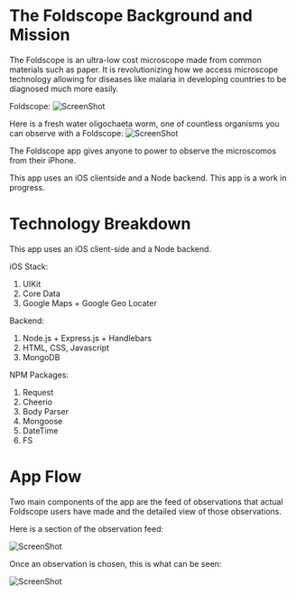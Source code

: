 # The Foldscope Background and Mission 

The Foldscope is an ultra-low cost microscope made from common materials such as paper. It is revolutionizing how we access microscope technology allowing for diseases like malaria in developing countries to be diagnosed much more easily.

Foldscope:
![ScreenShot](https://i.imgur.com/WDEYQrR.jpg)

Here is a fresh water oligochaeta worm, one of countless organisms you can observe with a Foldscope:
![ScreenShot](https://i.imgur.com/fYyWvBg.png?1)

The Foldscope app gives anyone to power to observe the microscomos from their iPhone.


This app uses an iOS clientside and a Node backend. This app is a work in progress.

# Technology Breakdown

This app uses an iOS client-side and a Node backend.

iOS Stack:

1. UIKit
2. Core Data
3. Google Maps + Google Geo Locater

Backend:

1. Node.js + Express.js + Handlebars
2. HTML, CSS, Javascript
3. MongoDB

NPM Packages:

1. Request
2. Cheerio
3. Body Parser
4. Mongoose
5. DateTime
6. FS

# App Flow

Two main components of the app are the feed of observations that actual Foldscope users have made and the detailed view of those observations.

Here is a section of the observation feed:

![ScreenShot](https://i.imgur.com/TFXPi2l.png)

Once an observation is chosen, this is what can be seen:

![ScreenShot](https://i.imgur.com/NR4b1et.png)
